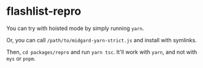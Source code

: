 # flashlist-repro
You can try with hoisted mode by simply running `yarn`.

Or, you can call `/path/to/midgard-yarn-strict.js` and install with symlinks.

Then, `cd packages/repro` and run `yarn tsc`. It'll work with `yarn`, and not with `mys` or `pnpm`.
